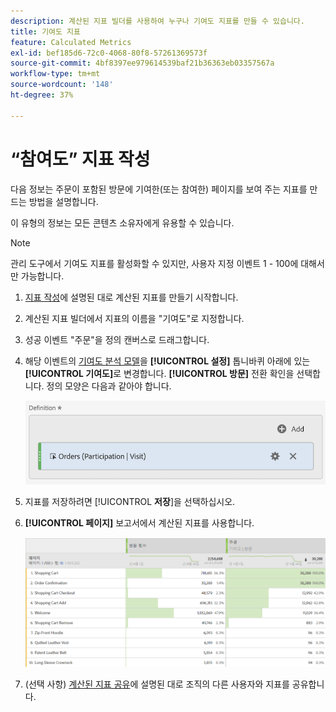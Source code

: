 ```yaml
---
description: 계산된 지표 빌더를 사용하여 누구나 기여도 지표를 만들 수 있습니다.
title: 기여도 지표
feature: Calculated Metrics
exl-id: bef185d6-72c0-4068-80f8-57261369573f
source-git-commit: 4bf8397ee979614539baf21b36363eb03357567a
workflow-type: tm+mt
source-wordcount: '148'
ht-degree: 37%

---
```


# “참여도” 지표 작성

다음 정보는 주문이 포함된 방문에 기여한(또는 참여한) 페이지를 보여 주는 지표를 만드는 방법을 설명합니다.

이 유형의 정보는 모든 콘텐츠 소유자에게 유용할 수 있습니다.

>[!NOTE]
>
>관리 도구에서 기여도 지표를 활성화할 수 있지만, 사용자 지정 이벤트 1 - 100에 대해서만 가능합니다.

1. [지표 작성](/help/components/c-calcmetrics/c-workflow/cm-workflow/c-build-metrics/cm-build-metrics.md)에 설명된 대로 계산된 지표를 만들기 시작합니다.

1. 계산된 지표 빌더에서 지표의 이름을 &quot;기여도&quot;로 지정합니다.

1. 성공 이벤트 &quot;주문&quot;을 정의 캔버스로 드래그합니다.

1. 해당 이벤트의 [기여도 분석 모델](/help/components/c-calcmetrics/c-workflow/cm-workflow/c-build-metrics/m-metric-type-alloc.md)을 **[!UICONTROL 설정]** 톱니바퀴 아래에 있는 **[!UICONTROL 기여도]**&#x200B;로 변경합니다. **[!UICONTROL 방문]** 전환 확인을 선택합니다. 정의 모양은 다음과 같아야 합니다.

   ![](assets/participation.png)

1. 지표를 저장하려면 [!UICONTROL **저장**]&#x200B;을 선택하십시오.

1. **[!UICONTROL 페이지]** 보고서에서 계산된 지표를 사용합니다.

   ![](assets/participation-pages.png)

1. (선택 사항) [계산된 지표 공유](/help/components/c-calcmetrics/c-workflow/cm-workflow/cm-sharing.md)에 설명된 대로 조직의 다른 사용자와 지표를 공유합니다.
